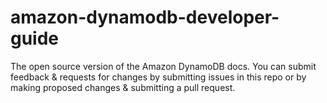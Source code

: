 # amazon-dynamodb-developer-guide
The open source version of the Amazon DynamoDB docs. You can submit feedback &amp; requests for changes by submitting issues in this repo or by making proposed changes &amp; submitting a pull request.
